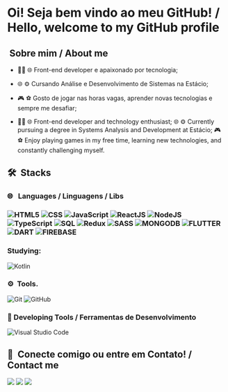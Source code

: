 <h1> Oi! Seja bem vindo ao meu GitHub! / Hello, welcome to my GitHub profile </h1>


<h2>  &nbsp;Sobre mim / About me </h2>

- 👨‍💻 🌐 Front-end developer e apaixonado por tecnologia;
- 🌐 ⚙️ Cursando Análise e Desenvolvimento de Sistemas na Estácio;
- 🎮 ⚽ Gosto de jogar nas horas vagas, aprender novas tecnologias e sempre me desafiar;

- 👨‍💻 🌐 Front-end developer and technology enthusiast;
🌐 ⚙️ Currently pursuing a degree in Systems Analysis and Development at Estácio;
🎮 ⚽ Enjoy playing games in my free time, learning new technologies, and constantly challenging myself.


<h2>🛠 &nbsp;Stacks</h2>

<h3>🌐 &nbsp; Languages / Linguagens / Libs<h3>

![HTML5](https://img.shields.io/badge/-HTML5-333333?style=flat&logo=HTML5)&nbsp;![CSS](https://img.shields.io/badge/-CSS-333333?style=flat&logo=CSS3&logoColor=1572B6)&nbsp;![JavaScript](https://img.shields.io/badge/-JavaScript-333333?style=flat&logo=javascript)&nbsp;![ReactJS](https://img.shields.io/badge/-React-333333?style=flat&logo=react)&nbsp;![NodeJS](https://img.shields.io/badge/-Node.js-333333?style=flat&logo=node.js)&nbsp;![TypeScript](https://img.shields.io/badge/-TypeScript-333333?style=flat&logo=typescript)&nbsp;![SQL](https://img.shields.io/badge/-MySQL-333333?style=flat&logo=mysql)&nbsp;![Redux](https://img.shields.io/badge/-Redux-333333?style=flat&logo=redux)&nbsp;![SASS](https://img.shields.io/badge/-SASS-333333?style=flat&logo=sass)&nbsp;![MONGODB](https://img.shields.io/badge/-MongoDB-333333?style=flat&logo=MongoDB)&nbsp;![FLUTTER](https://img.shields.io/badge/-Flutter-333333?style=flat&logo=Flutter)&nbsp;![DART](https://img.shields.io/badge/-Dart-333333?style=flat&logo=Dart)&nbsp;![FIREBASE](https://img.shields.io/badge/-Firebase-333333?style=flat&logo=Firebase)&nbsp;


<h3>Studying:</h3>

![Kotlin](https://img.shields.io/badge/-Kotlin-333333?style=flat&logo=Kotlin)&nbsp;

<h3>⚙️&nbsp; Tools.</h3>

![Git](https://img.shields.io/badge/-Git-333333?style=flat&logo=git)&nbsp;![GitHub](https://img.shields.io/badge/-GitHub-333333?style=flat&logo=github)



<h3>🔧&nbsp;Developing Tools / Ferramentas de Desenvolvimento</h3>

![Visual Studio Code](https://img.shields.io/badge/-Visual%20Studio%20Code-333333?style=flat&logo=visual-studio-code&logoColor=007ACC)

  

<h2>🤝&nbsp; Conecte comigo ou entre em Contato! / Contact me </h2>

<div>
    <a href="https://www.linkedin.com/in/gabrielpfernandes/" target="_blank"><img src="https://img.shields.io/badge/-LinkedIn-%230077B5?style=for-the-badge&logo=linkedin&logoColor=white" target="_blank"></a> 
  <a href="https://wa.me/5577998368927" target="_blank"><img src="https://img.shields.io/badge/WhatsApp-25d366?style=for-the-badge&logo=whatsapp&logoColor=white" target="_blank"></a> 
  <a href = "mailto:gabrielfernandessilva.ba@gmail.com"><img src="https://img.shields.io/badge/-Gmail-ea4335?style=for-the-badge&logo=gmail&logoColor=white" target="_blank"></a>
</div>
